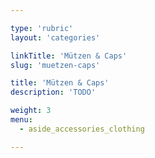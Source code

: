 ```yaml
---

type: 'rubric'
layout: 'categories'

linkTitle: 'Mützen & Caps'
slug: 'muetzen-caps'

title: 'Mützen & Caps'
description: 'TODO'

weight: 3
menu:
  - aside_accessories_clothing

---
```

